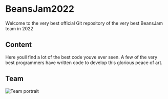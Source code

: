 # BeansJam2022
Welcome to the very best official Git repository of the very best BeansJam team in 2022
## Content
Here youll find a lot of the best code youve ever seen.
A few of the very best programmers have written code to develop this glorious peace of art.
## Team
![Team portrait](https://media.tenor.com/UHvv3z9mZloAAAAd/millennium-bsb.gif)
